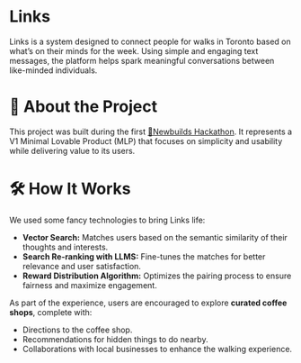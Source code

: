 # Links
Links is a system designed to connect people for walks in Toronto based on what’s on their minds for the week. Using simple and engaging text messages, the platform helps spark meaningful conversations between like-minded individuals.

# 🚀 About the Project
This project was built during the first [🍅Newbuilds Hackathon](https://x.com/newsystems_/status/1828455648377327976?lang=en). It represents a V1 Minimal Lovable Product (MLP) that focuses on simplicity and usability while delivering value to its users.

# 🛠️ How It Works
We used some fancy technologies to bring Links life:

 - **Vector Search:** Matches users based on the semantic similarity of their thoughts and interests.
 - **Search Re-ranking with LLMS:** Fine-tunes the matches for better relevance and user satisfaction.
 - **Reward Distribution Algorithm:** Optimizes the pairing process to ensure fairness and maximize engagement.

As part of the experience, users are encouraged to explore **curated coffee shops**, complete with:
 - Directions to the coffee shop.
 - Recommendations for hidden things to do nearby.
 - Collaborations with local businesses to enhance the walking experience.
